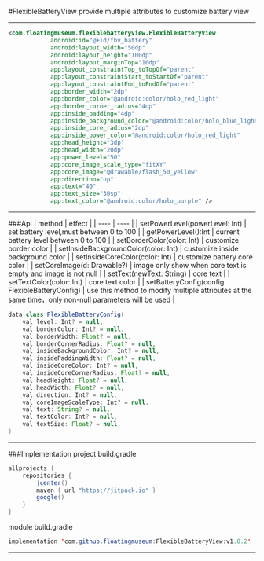 #FlexibleBatteryView
provide multiple attributes to customize battery view
***
```xml
<com.floatingmuseum.flexiblebatteryview.FlexibleBatteryView
            android:id="@+id/fbv_battery"
            android:layout_width="50dp"
            android:layout_height="100dp"
            android:layout_marginTop="10dp"
            app:layout_constraintTop_toTopOf="parent"
            app:layout_constraintStart_toStartOf="parent"
            app:layout_constraintEnd_toEndOf="parent"
            app:border_width="2dp"
            app:border_color="@android:color/holo_red_light"
            app:border_corner_radius="4dp"
            app:inside_padding="4dp"
            app:inside_background_color="@android:color/holo_blue_light"
            app:inside_core_radius="2dp"
            app:inside_power_color="@android:color/holo_red_light"
            app:head_height="3dp"
            app:head_width="20dp"
            app:power_level="50"
            app:core_image_scale_type="fitXY"
            app:core_image="@drawable/flash_50_yellow"
            app:direction="up"
            app:text="40"
            app:text_size="30sp"
            app:text_color="@android:color/holo_purple" />
```
***
###Api
|  method   | effect  |
|  ----  | ----  |
| setPowerLevel(powerLevel: Int)  | set battery level,must between 0 to 100 |
| getPowerLevel():Int  | current battery level between 0 to 100 |
| setBorderColor(color: Int)  | customize border color |
| setInsideBackgroundColor(color: Int)  | customize inside background color |
| setInsideCoreColor(color: Int)  | customize battery core color |
| setCoreImage(d: Drawable?)  | image only show when core text is empty and image is not null |
| setText(newText: String)  | core text |
| setTextColor(color: Int)  | core text color |
| setBatteryConfig(config: FlexibleBatteryConfig)  | use this method to modify multiple attributes at the same time，only non-null parameters will be used |
```java
data class FlexibleBatteryConfig(
    val level: Int? = null,
    val borderColor: Int? = null,
    val borderWidth: Float? = null,
    val borderCornerRadius: Float? = null,
    val insideBackgroundColor: Int? = null,
    val insidePaddingWidth: Float? = null,
    val insideCoreColor: Int? = null,
    val insideCoreCornerRadius: Float? = null,
    val headHeight: Float? = null,
    val headWidth: Float? = null,
    val direction: Int? = null,
    val coreImageScaleType: Int? = null,
    val text: String? = null,
    val textColor: Int? = null,
    val textSize: Float? = null,
)
```
***
###Implementation
project build.gradle
```java
allprojects {
    repositories {
        jcenter()
        maven { url "https://jitpack.io" }
        google()
    }
}
```
module build.gradle
```java
implementation 'com.github.floatingmuseum:FlexibleBatteryView:v1.0.2'
```
***